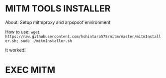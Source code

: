 # MITM TOOLS INSTALLER

About:
Setup mitmproxy and arpspoof environment

How to use:
 ``wget https://raw.githubusercontent.com/hshintaro575/mitm/master/mitmInstaller.sh; sudo ./mitmInstaller.sh``


It worked!

# EXEC MITM
